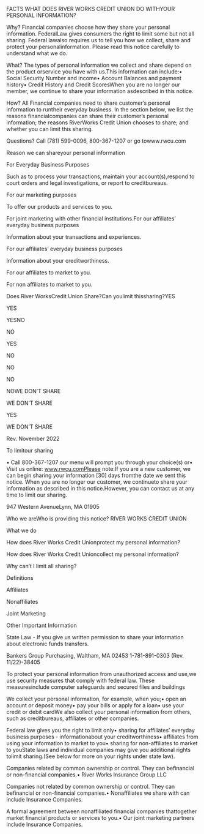FACTS WHAT DOES RIVER WORKS CREDIT UNION DO WITHYOUR PERSONAL INFORMATION?



Why? Financial companies choose how they share your personal information. FederalLaw gives consumers the right to limit some but not all sharing. Federal lawalso requires us to tell you how we collect, share and protect your personalinformation. Please read this notice carefully to understand what we do.



What? The types of personal information we collect and share depend on the product orservice you have with us.This information can include:• Social Security Number and income• Account Balances and payment history• Credit History and Credit ScoresWhen you are no longer our member, we continue to share your information asdescribed in this notice.



How? All Financial companies need to share customer’s personal information to runtheir everyday business. In the section below, we list the reasons financialcompanies can share their customer’s personal information; the reasons RiverWorks Credit Union chooses to share; and whether you can limit this sharing.



Questions? Call (781) 599-0096, 800-367-1207 or go towww.rwcu.com



Reason we can shareyour personal information

For Everyday Business Purposes

Such as to process your transactions, maintain your account(s),respond to court orders and legal investigations, or report to creditbureaus.

For our marketing purposes

To offer our products and services to you.

For joint marketing with other financial institutions.For our affiliates’ everyday business purposes

Information about your transactions and experiences.

For our affiliates’ everyday business purposes

Information about your creditworthiness.

For our affiliates to market to you.

For non affiliates to market to you.

Does River WorksCredit Union Share?Can youlimit thissharing?YES

YES

YESNO

NO

YES

NO

NO

NO

NOWE DON’T SHARE

WE DON’T SHARE

YES

WE DON’T SHARE



Rev. November 2022



To limitour sharing



• Call 800-367-1207 our menu will prompt you through your choice(s) or• Visit us online: www.rwcu.comPlease note:If you are a new customer, we can begin sharing your information [30] days fromthe date we sent this notice. When you are no longer our customer, we continueto share your information as described in this notice.However, you can contact us at any time to limit our sharing.



947 Western AvenueLynn, MA 01905

Who we areWho is providing this notice? RIVER WORKS CREDIT UNION



What we do

How does River Works Credit Unionprotect my personal information?

How does River Works Credit Unioncollect my personal information?

Why can’t I limit all sharing?



Definitions

Affiliates

Nonaffiliates

Joint Marketing

Other Important Information

State Law - If you give us written permission to share your information about electronic funds transfers.



Bankers Group Purchasing, Waltham, MA 02453 1-781-891-0303 (Rev. 11/22)-38405



To protect your personal information from unauthorized access and use,we use security measures that comply with federal law. These measuresinclude computer safeguards and secured files and buildings

We collect your personal information, for example, when you;• open an account or deposit money• pay your bills or apply for a loan• use your credit or debit cardWe also collect your personal information from others, such as creditbureaus, affiliates or other companies.

Federal law gives you the right to limit only• sharing for affiliates’ everyday business purposes - informationabout your creditworthiness• affiliates from using your information to market to you• sharing for non-affiliates to market to youState laws and individual companies may give you additional rights tolimit sharing.(See below for more on your rights under state law).

Companies related by common ownership or control. They can befinancial or non-financial companies.• River Works Insurance Group LLC

Companies not related by common ownership or control. They can befinancial or non-financial companies.• Nonaffiliates we share with can include Insurance Companies.

A formal agreement between nonaffiliated financial companies thattogether market financial products or services to you.• Our joint marketing partners include Insurance Companies.